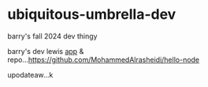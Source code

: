 # ubiquitous-umbrella-dev
barry's fall 2024 dev thingy


barry's dev lewis [app](https://hello-node1.onrender.com/) & repo...https://github.com/MohammedAlrasheidi/hello-node

upodateaw...k 
